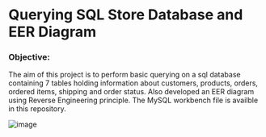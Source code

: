 # Querying SQL Store Database and EER Diagram

### Objective: 

The aim of this project is to perform basic querying on a sql database containing 7 tables holding information about customers, products, orders, ordered items, shipping and order status. Also developed an EER diagram using Reverse Engineering principle. The MySQL workbench file is availble in this repository.

![image](https://user-images.githubusercontent.com/110288870/223112910-d642b7bf-f714-42a9-9885-ab3dd67e69ba.png)
